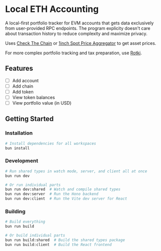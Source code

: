 # Local ETH Accounting

A local-first portfolio tracker for EVM accounts that gets data exclusively from user-provided RPC endpoints. The program explicity doesn't care about transaction history to reduce complexity and maximize privacy.

Uses [Check The Chain](https://github.com/NaniDAO/ctc) or [1inch Spot Price Aggregator](https://portal.1inch.dev/documentation/contracts/spot-price-aggregator/introduction) to get asset prices.

For more complex portfolio tracking and tax preparation, use [Rotki](https://rotki.com/).

## Features

- [ ] Add account
- [ ] Add chain
- [ ] Add token
- [ ] View token balances
- [ ] View portfolio value (in USD)

## Getting Started

### Installation

```bash
# Install dependencies for all workspaces
bun install
```

### Development

```bash
# Run shared types in watch mode, server, and client all at once
bun run dev

# Or run individual parts
bun run dev:shared  # Watch and compile shared types
bun run dev:server  # Run the Hono backend
bun run dev:client  # Run the Vite dev server for React
```

### Building

```bash
# Build everything
bun run build

# Or build individual parts
bun run build:shared  # Build the shared types package
bun run build:client  # Build the React frontend
```
